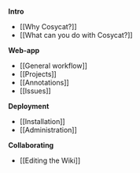 **Intro**
* [[Why Cosycat?]]
* [[What can you do with Cosycat?]]

**Web-app**
* [[General workflow]]
* [[Projects]]
* [[Annotations]]
* [[Issues]]

**Deployment**
* [[Installation]]
* [[Administration]]

**Collaborating**
* [[Editing the Wiki]]
